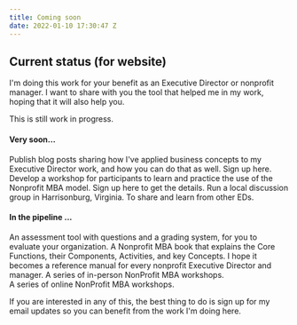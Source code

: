 ```yaml
---
title: Coming soon
date: 2022-01-10 17:30:47 Z
---
```


## Current status (for website)

I'm doing this work for your benefit as an Executive Director or nonprofit manager. 
I want to share with you the tool that helped me in my work, hoping that it will also help you. 

This is still work in progress. 

#### Very soon...

Publish blog posts sharing how I've applied business concepts to my Executive Director work, and how you can do that as well. Sign up here.
Develop a workshop for participants to learn and practice the use of the Nonprofit MBA model. Sign up here to get the details.
Run a local discussion group in Harrisonburg, Virginia. To share and learn from other EDs.

#### In the pipeline ...

An assessment tool with questions and a grading system, for you to evaluate your organization.
A Nonprofit MBA book that explains the Core Functions, their Components, Activities, and key Concepts. I hope it becomes a reference manual for every nonprofit Executive Director and manager. 
A series of in-person NonProfit MBA workshops.  
A series of online NonProfit MBA workshops.

If you are interested in any of this, the best thing to do is sign up for my email updates so you can benefit from the work I'm doing here. 